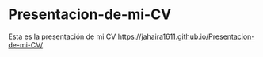 # Presentacion-de-mi-CV
Esta es la presentación de mi CV
https://jahaira1611.github.io/Presentacion-de-mi-CV/
